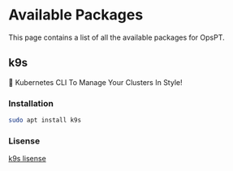 # Available Packages

This page contains a list of all the available packages for OpsPT.

## k9s

🐶 Kubernetes CLI To Manage Your Clusters In Style!

### Installation

```sh
sudo apt install k9s
```

### Lisense

[k9s lisense](https://github.com/derailed/k9s/blob/master/LICENSE)
